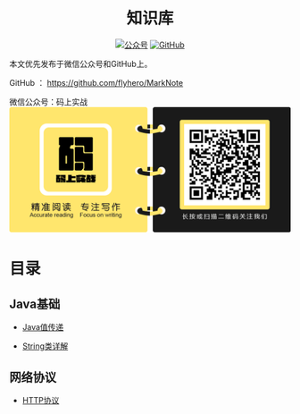 <h1 align="center">知识库</h1>

<p align="center">
  <a href="#公众号"><img src="https://img.shields.io/badge/%E5%85%AC%E4%BC%97%E5%8F%B7-码上实战-brigthgreen.svg" alt="公众号"></a>
  <a href="https://github.com/flyhero/MarkNote"><img src="https://img.shields.io/github/stars/flyhero/notebook.svg?style=social" alt="GitHub"></a>
    
</p>

本文优先发布于微信公众号和GitHub上。

GitHub ： https://github.com/flyhero/MarkNote

微信公众号：码上实战
![JVM简内存分布图](images/码上实战.png)


# 目录

## Java基础

- [Java值传递](Java基础/Java值传递/这题不会！别说你懂值传递与引用传递.md)

- [String类详解](Java基础/String类详解/面试别再问我String了.md)

## 网络协议

- [HTTP协议](网络协议/HTTP/一个HTTP打趴80%25面试者.md)